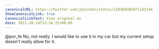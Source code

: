 ```yaml
---
canonicalURL: https://twitter.com/jmjordan/status/128469382971142144
ShowCanonicalLink: true
CanonicalLinkText: View original on
date: 2011-10-24T13:54:22+00:00
---
```

@por_fe No, not really. I would like to use it in my car but my current setup doesn't really allow for it.